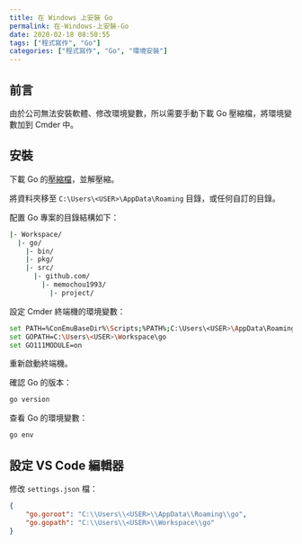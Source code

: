 ```yaml
---
title: 在 Windows 上安裝 Go
permalink: 在-Windows-上安裝-Go
date: 2020-02-18 08:50:55
tags: ["程式寫作", "Go"]
categories: ["程式寫作", "Go", "環境安裝"]
---
```


## 前言

由於公司無法安裝軟體、修改環境變數，所以需要手動下載 Go 壓縮檔，將環境變數加到 Cmder 中。

## 安裝

下載 Go 的[壓縮檔](https://dl.google.com/go/go1.13.8.windows-amd64.zip)，並解壓縮。

將資料夾移至 `C:\Users\<USER>\AppData\Roaming` 目錄，或任何自訂的目錄。

配置 Go 專案的目錄結構如下：

```BASH
|- Workspace/
  |- go/
    |- bin/
    |- pkg/
    |- src/
      |- github.com/
        |- memochou1993/
          |- project/
```

設定 Cmder 終端機的環境變數：

```BASH
set PATH=%ConEmuBaseDir%\Scripts;%PATH%;C:\Users\<USER>\AppData\Roaming\go\bin;
set GOPATH=C:\Users\<USER>\Workspace\go
set GO111MODULE=on
```

重新啟動終端機。

確認 Go 的版本：

```BASH
go version
```

查看 Go 的環境變數：

```BASH
go env
```

## 設定 VS Code 編輯器

修改 `settings.json` 檔：

```JSON
{
    "go.goroot": "C:\\Users\\<USER>\\AppData\\Roaming\\go",
    "go.gopath": "C:\\Users\\<USER>\\Workspace\\go"
}
```
